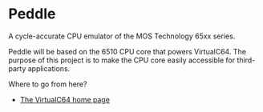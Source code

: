 # Peddle
A  cycle-accurate CPU emulator of the MOS Technology 65xx series.

Peddle will be based on the 6510 CPU core that powers VirtualC64. The purpose of this project is to make the CPU core easily accessible for third-party applications. 

Where to go from here? 
- [The VirtualC64 home page](https://github.com/dirkwhoffmann/virtualc64)

